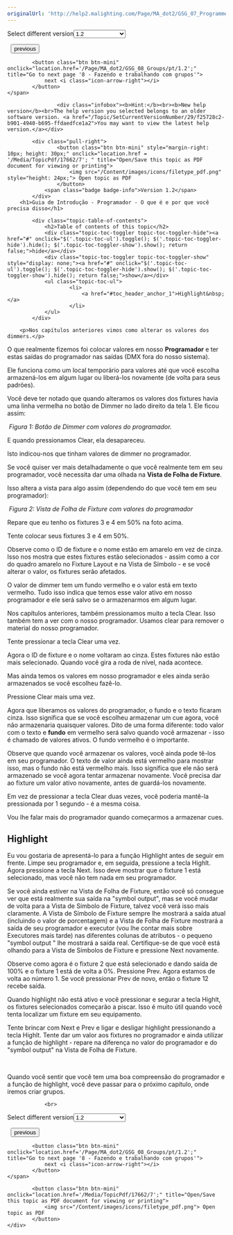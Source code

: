 ```yaml
---
originalUrl: 'http://help2.malighting.com/Page/MA_dot2/GSG_07_Programmer/pt/1.2'
---
```


<div class="topic-navigation">

<div class="pull-right">
	<span class="pull-left">


<div class="pull-left">
<form action="/Topic/SetCurrentVersionNumber" class="form-inline" id="frmTagSelector" method="post">	<span class="form-mini">
		<div class="input-prepend"><span class="add-on">Select different version</span><select autocomplete="off" id="versionNumberId" name="versionNumberId" onchange="$(this).closest('#frmTagSelector').submit();" style="width: 120px;"><option value="">- latest -</option>
<option value="3">1.1</option>
<option selected="selected" value="7">1.2</option>
<option value="12">1.3</option>
<option value="16">1.5</option>
<option value="29">1.9</option>
</select></div>
		<input data-val="true" data-val-number="The field Int32 must be a number." data-val-required="The Int32 field is required." id="ProductId" name="ProductId" type="hidden" value="7">
		<input id="CurrentGuid" name="CurrentGuid" type="hidden" value="f25728c2-b901-4940-b695-ffdaedfce1a2">
	</span>
</form></div>&nbsp;	</span>
	<span class="pull-right" style="white-space: nowrap;">
			<button class="btn btn-mini" onclick="location.href='/Page/MA_dot2/GSG_06_FixtureView/pt/1.2'; " title="Go to previous page '6 - Vista de Fixture'">
				<i class="icon-arrow-left"></i> previous
			</button>

			<button class="btn btn-mini" onclick="location.href='/Page/MA_dot2/GSG_08_Groups/pt/1.2';" title="Go to next page '8 - Fazendo e trabalhando com grupos'">
				next <i class="icon-arrow-right"></i> 
			</button>
	</span>
</div>
<div class="clear-fix" style="margin-bottom: 10px"></div>
</div>

					<div class="infobox"><b>Hint:</b><br><b>New help version</b><br>The help version you selected belongs to an older software version. <a href="/Topic/SetCurrentVersionNumber/29/f25728c2-b901-4940-b695-ffdaedfce1a2">You may want to view the latest help version.</a></div>

			<div class="pull-right">
					<button class="btn btn-mini" style="margin-right: 10px; height: 30px;" onclick="location.href = '/Media/TopicPdf/17662/7'; " title="Open/Save this topic as PDF document for viewing or printing">
						<img src="/Content/images/icons/filetype_pdf.png" style="height: 24px;"> Open topic as PDF
					</button>
				<span class="badge badge-info">Version 1.2</span>
			</div>
		<h1>Guia de Introdução - Programador - O que é e por que você precisa disso</h1>

			<div class="topic-table-of-contents">
				<h2>Table of contents of this topic</h2>
				<div class="topic-toc-toggler topic-toc-toggler-hide"><a href="#" onclick="$('.topic-toc-ul').toggle(); $('.topic-toc-toggler-hide').hide(); $('.topic-toc-toggler-show').show(); return false;">hide</a></div>
				<div class="topic-toc-toggler topic-toc-toggler-show" style="display: none;"><a href="#" onclick="$('.topic-toc-ul').toggle(); $('.topic-toc-toggler-hide').show(); $('.topic-toc-toggler-show').hide(); return false;">show</a></div>
				<ul class="topic-toc-ul">
						<li>
							<a href="#toc_header_anchor_1">Highlight&nbsp;</a>
						</li>
				</ul>
			</div>

		<p>Nos capítulos anteriores vimos como alterar os valores dos dimmers.</p>

<p>O que realmente fizemos foi colocar valores em nosso <strong>Programador</strong> e ter estas saídas do programador nas saídas (DMX fora do nosso sistema).</p>

<p>Ele funciona como um local temporário para valores até que você escolha armazená-los em algum lugar ou liberá-los novamente (de volta para seus padrões).</p>

<p>Você deve ter notado que quando alteramos os valores dos fixtures havia uma linha vermelha no botão de Dimmer no lado direito da tela 1. Ele ficou assim:</p>

<p><img alt="" src="/Media/Image/Dot2_GettingStarted_Programmer_01_1-0.png"> <em>Figura 1: Botão de Dimmer&nbsp;com valores do programador.</em></p>

<p>E quando pressionamos <span class="hardkey">Clear</span>, ela desapareceu.</p>

<p>Isto indicou-nos que tinham valores de dimmer no programador.</p>

<p>Se você quiser ver mais detalhadamente o que você realmente tem em seu programador, você necessita&nbsp;dar uma olhada&nbsp;na <strong>Vista de Folha de Fixture</strong>.&nbsp;&nbsp;</p>

<p>Isso altera a vista para algo assim (dependendo do que você tem em seu programador):</p>

<p><img alt="" src="/Media/Image/Dot2_GettingStarted_Programmer_02_1-2.png"> <em>Figura 2: Vista de Folha de Fixture&nbsp;com valores do programador</em></p>

<p>Repare que eu tenho os fixtures 3 e 4 em 50% na foto acima.</p>

<p>Tente colocar seus fixtures 3 e 4 em 50%.</p>

<p>Observe como o ID de fixture e o nome estão em amarelo em vez de cinza. Isso nos mostra que estes fixtures estão selecionados - assim como a cor do quadro amarelo no Fixture Layout e na Vista de Símbolo - e se você alterar o valor, os fixtures serão afetados.</p>

<p>O valor de dimmer tem um fundo vermelho e o valor está em texto vermelho. Tudo isso indica que temos esse valor ativo em nosso programador e ele será salvo se o armazenarmos em algum lugar.</p>

<p>Nos capítulos anteriores, também pressionamos muito a tecla&nbsp;<span class="hardkey">Clear</span>. Isso também tem a ver com o nosso programador. Usamos clear para remover o material do nosso programador.</p>

<p>Tente pressionar a tecla <span class="hardkey">Clear</span> uma vez.</p>

<p>Agora o ID de fixture e o nome voltaram ao cinza. Estes fixtures não estão mais selecionado. Quando você gira a roda de nível, nada acontece.</p>

<p>Mas ainda temos os valores em nosso programador e eles ainda serão armazenados se você escolheu fazê-lo.</p>

<p>Pressione <span class="hardkey">Clear</span> mais uma vez.</p>

<p>Agora que liberamos os valores do programador, o fundo e o texto ficaram cinza. Isso significa que se você escolheu armazenar um cue agora, você não armazenaria quaisquer valores. Dito de uma forma diferente: todo valor com o texto e <strong>fundo</strong> em vermelho será salvo quando você armazenar - isso é chamado de valores ativos. O fundo vermelho é o importante.</p>

<p>Observe que quando você armazenar os valores, você ainda pode tê-los em seu programador. O texto de valor ainda está vermelho para mostrar isso, mas o fundo não está vermelho mais. Isso significa que ele não será armazenado se você agora tentar armazenar novamente. Você precisa dar ao fixture&nbsp;um valor ativo novamente, antes de guardá-los novamente.</p>

<p>Em vez de pressionar a tecla <span class="hardkey">Clear</span> duas vezes, você poderia mantê-la pressionada por 1 segundo - é a mesma coisa.</p>

<p>Vou lhe falar mais do programador quando começarmos a armazenar cues.</p>

<a name="toc_header_anchor_1" id="toc_header_anchor_1" class="topic-toc-item"></a><h2>Highlight&nbsp;</h2>

<p>Eu vou gostaria de apresentá-lo para a função Highlight antes de seguir em frente. Limpe seu programador e, em seguida, pressione a tecla <span class="hardkey">Highlt</span>. Agora pressione a tecla <span class="hardkey">Next</span>. Isso deve mostrar que o fixture 1 está selecionado, mas você não tem nada em seu programador.</p>

<p>Se você ainda estiver na Vista de Folha de Fixture, então você só&nbsp;consegue ver que&nbsp;está realmente&nbsp;sua&nbsp;saída na "symbol output", mas se você mudar de volta para a Vista de Símbolo de Fixture, talvez você verá isso mais claramente. A Vista de Símbolo de Fixture sempre lhe mostrará a saída atual (incluindo o valor de porcentagem) e a Vista de Folha de Fixture mostrará a saída de seu programador e executor (vou lhe contar mais sobre Executores mais tarde) nas diferentes colunas de atributos - o pequeno "symbol output " lhe mostrará a saída real. Certifique-se de que você está olhando para a Vista de Símbolos de Fixture e pressione&nbsp;<span class="hardkey">Next</span> novamente.</p>

<p>Observe como agora é o fixture 2 que está selecionado e dando saída de 100% e o fixture 1 está de volta a 0%. Pressione <span class="hardkey">Prev</span>. Agora estamos de volta ao número 1. Se você pressionar&nbsp;<span class="hardkey">Prev</span> de novo, então o fixture 12 recebe saída.</p>

<p>Quando highlight não está ativo e você pressionar e segurar a tecla <span class="hardkey">Highlt</span>, os fixtures selecionados começarão a piscar. Isso é muito útil quando você tenta localizar um fixture em seu equipamento.</p>

<p>Tente brincar com <span class="hardkey">Next</span> e <span class="hardkey">Prev</span> e ligar e desligar highlight&nbsp;pressionando a tecla <span class="hardkey">Highlt</span>. Tente dar um valor aos fixtures no programador e ainda utilizar a função de highlight - repare na diferença no valor do programador e do "symbol output" na Vista de Folha de Fixture.</p>

<p>&nbsp;</p>

<p>Quando você sentir que você tem uma boa compreensão do programador e a função de highlight, você deve passar para o próximo capítulo, onde iremos criar grupos.</p>


				<br>
<div class="topic-navigation">

<div class="pull-right">
	<span class="pull-left">


<div class="pull-left">
<form action="/Topic/SetCurrentVersionNumber" class="form-inline" id="frmTagSelector" method="post">	<span class="form-mini">
		<div class="input-prepend"><span class="add-on">Select different version</span><select autocomplete="off" id="versionNumberId" name="versionNumberId" onchange="$(this).closest('#frmTagSelector').submit();" style="width: 120px;"><option value="">- latest -</option>
<option value="3">1.1</option>
<option selected="selected" value="7">1.2</option>
<option value="12">1.3</option>
<option value="16">1.5</option>
<option value="29">1.9</option>
</select></div>
		<input data-val="true" data-val-number="The field Int32 must be a number." data-val-required="The Int32 field is required." id="ProductId" name="ProductId" type="hidden" value="7">
		<input id="CurrentGuid" name="CurrentGuid" type="hidden" value="f25728c2-b901-4940-b695-ffdaedfce1a2">
	</span>
</form></div>&nbsp;	</span>
	<span class="pull-right" style="white-space: nowrap;">
			<button class="btn btn-mini" onclick="location.href='/Page/MA_dot2/GSG_06_FixtureView/pt/1.2'; " title="Go to previous page '6 - Vista de Fixture'">
				<i class="icon-arrow-left"></i> previous
			</button>

			<button class="btn btn-mini" onclick="location.href='/Page/MA_dot2/GSG_08_Groups/pt/1.2';" title="Go to next page '8 - Fazendo e trabalhando com grupos'">
				next <i class="icon-arrow-right"></i> 
			</button>
	</span>
</div>
	<div class="clear-fix"></div>
	<div class="pull-right">
	
			<button class="btn btn-mini" onclick="location.href='/Media/TopicPdf/17662/7';" title="Open/Save this topic as PDF document for viewing or printing">
				<img src="/Content/images/icons/filetype_pdf.png"> Open topic as PDF
			</button>
	</div>
<div class="clear-fix" style="margin-bottom: 10px"></div>
</div>

	
